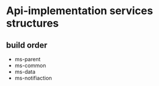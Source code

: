 # Api-implementation services structures

## build order
 * ms-parent
 * ms-common
 * ms-data
 * ms-notifiaction
